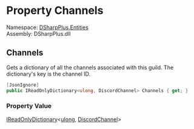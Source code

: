 # Property Channels

Namespace: [DSharpPlus.Entities](DSharpPlus.Entities.md)  
Assembly: DSharpPlus.dll

## <a id="DSharpPlus_Entities_DiscordGuild_Channels"></a>Channels

Gets a dictionary of all the channels associated with this guild. The dictionary's key is the channel ID.

```csharp
[JsonIgnore]
public IReadOnlyDictionary<ulong, DiscordChannel> Channels { get; }
```

### Property Value

[IReadOnlyDictionary](https://learn.microsoft.com/dotnet/api/system.collections.generic.ireadonlydictionary\-2)<[ulong](https://learn.microsoft.com/dotnet/api/system.uint64), [DiscordChannel](DSharpPlus.Entities.DiscordChannel.md)\>

